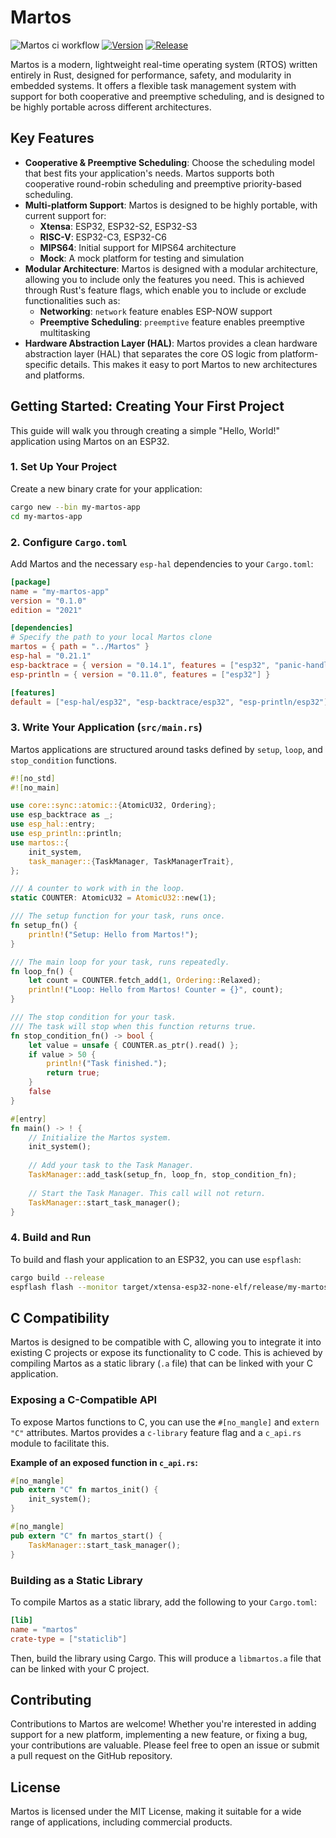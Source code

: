 # Martos
![Martos ci workflow](https://github.com/IvanArkhipov1999/Martos/actions/workflows/rust.yml/badge.svg)
[![Version](https://img.shields.io/crates/v/martos.svg)](https://crates.io/crates/martos)
[![Release](https://img.shields.io/github/v/release/IvanArkhipov1999/Martos)](https://github.com/IvanArkhipov1999/Martos/releases)

Martos is a modern, lightweight real-time operating system (RTOS) written entirely in Rust, designed for performance, safety, and modularity in embedded systems. It offers a flexible task management system with support for both cooperative and preemptive scheduling, and is designed to be highly portable across different architectures.

## Key Features

- **Cooperative \& Preemptive Scheduling**: Choose the scheduling model that best fits your application's needs. Martos supports both cooperative round-robin scheduling and preemptive priority-based scheduling.
- **Multi-platform Support**: Martos is designed to be highly portable, with current support for:
    - **Xtensa**: ESP32, ESP32-S2, ESP32-S3
    - **RISC-V**: ESP32-C3, ESP32-C6
    - **MIPS64**: Initial support for MIPS64 architecture
    - **Mock**: A mock platform for testing and simulation
- **Modular Architecture**: Martos is designed with a modular architecture, allowing you to include only the features you need. This is achieved through Rust's feature flags, which enable you to include or exclude functionalities such as:
    - **Networking**: `network` feature enables ESP-NOW support
    - **Preemptive Scheduling**: `preemptive` feature enables preemptive multitasking
- **Hardware Abstraction Layer (HAL)**: Martos provides a clean hardware abstraction layer (HAL) that separates the core OS logic from platform-specific details. This makes it easy to port Martos to new architectures and platforms.


## Getting Started: Creating Your First Project

This guide will walk you through creating a simple "Hello, World!" application using Martos on an ESP32.

### 1. Set Up Your Project

Create a new binary crate for your application:

```bash
cargo new --bin my-martos-app
cd my-martos-app
```


### 2. Configure `Cargo.toml`

Add Martos and the necessary `esp-hal` dependencies to your `Cargo.toml`:

```toml
[package]
name = "my-martos-app"
version = "0.1.0"
edition = "2021"

[dependencies]
# Specify the path to your local Martos clone
martos = { path = "../Martos" } 
esp-hal = "0.21.1"
esp-backtrace = { version = "0.14.1", features = ["esp32", "panic-handler", "exception-handler", "println"] }
esp-println = { version = "0.11.0", features = ["esp32"] }

[features]
default = ["esp-hal/esp32", "esp-backtrace/esp32", "esp-println/esp32"]
```


### 3. Write Your Application (`src/main.rs`)

Martos applications are structured around tasks defined by `setup`, `loop`, and `stop_condition` functions.

```rust
#![no_std]
#![no_main]

use core::sync::atomic::{AtomicU32, Ordering};
use esp_backtrace as _;
use esp_hal::entry;
use esp_println::println;
use martos::{
    init_system,
    task_manager::{TaskManager, TaskManagerTrait},
};

/// A counter to work with in the loop.
static COUNTER: AtomicU32 = AtomicU32::new(1);

/// The setup function for your task, runs once.
fn setup_fn() {
    println!("Setup: Hello from Martos!");
}

/// The main loop for your task, runs repeatedly.
fn loop_fn() {
    let count = COUNTER.fetch_add(1, Ordering::Relaxed);
    println!("Loop: Hello from Martos! Counter = {}", count);
}

/// The stop condition for your task.
/// The task will stop when this function returns true.
fn stop_condition_fn() -> bool {
    let value = unsafe { COUNTER.as_ptr().read() };
    if value > 50 {
        println!("Task finished.");
        return true;
    }
    false
}

#[entry]
fn main() -> ! {
    // Initialize the Martos system.
    init_system();
    
    // Add your task to the Task Manager.
    TaskManager::add_task(setup_fn, loop_fn, stop_condition_fn);
    
    // Start the Task Manager. This call will not return.
    TaskManager::start_task_manager();
}
```


### 4. Build and Run

To build and flash your application to an ESP32, you can use `espflash`:

```bash
cargo build --release
espflash flash --monitor target/xtensa-esp32-none-elf/release/my-martos-app
```


## C Compatibility

Martos is designed to be compatible with C, allowing you to integrate it into existing C projects or expose its functionality to C code. This is achieved by compiling Martos as a static library (`.a` file) that can be linked with your C application.

### Exposing a C-Compatible API

To expose Martos functions to C, you can use the `#[no_mangle]` and `extern "C"` attributes. Martos provides a `c-library` feature flag and a `c_api.rs` module to facilitate this.

**Example of an exposed function in `c_api.rs`:**

```rust
#[no_mangle]
pub extern "C" fn martos_init() {
    init_system();
}

#[no_mangle]
pub extern "C" fn martos_start() {
    TaskManager::start_task_manager();
}
```


### Building as a Static Library

To compile Martos as a static library, add the following to your `Cargo.toml`:

```toml
[lib]
name = "martos"
crate-type = ["staticlib"]
```

Then, build the library using Cargo. This will produce a `libmartos.a` file that can be linked with your C project.

## Contributing

Contributions to Martos are welcome! Whether you're interested in adding support for a new platform, implementing a new feature, or fixing a bug, your contributions are valuable. Please feel free to open an issue or submit a pull request on the GitHub repository.

## License

Martos is licensed under the MIT License, making it suitable for a wide range of applications, including commercial products.
